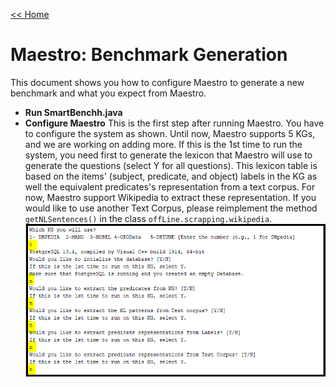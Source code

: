 
[<< Home](https://github.com/aorogat/Maestro)
# Maestro: Benchmark Generation
This document shows you how to configure Maestro to generate a new benchmark and what you expect from Maestro.
* __Run SmartBenchh.java__ 
* __Configure Maestro__ This is the first step after running Maestro. You have to configure the system as shown. Until now, Maestro supports 5 KGs, and we are working on adding more. If this is the 1st time to run the system, you need first to generate the lexicon that Maestro will use to generate the questions (select Y for all questions). This lexicon table is based on the items' (subject, predicate, and object) labels in the KG as well the equivalent predicates's representation from a text corpus. For now, Maestro support Wikipedia to extract these representation. If you would like to use another Text Corpus, please reimplement the method ```getNLSentences()``` in the class ```offLine.scrapping.wikipedia```.
![Image](Images/benhmark_generation_conf.PNG)
